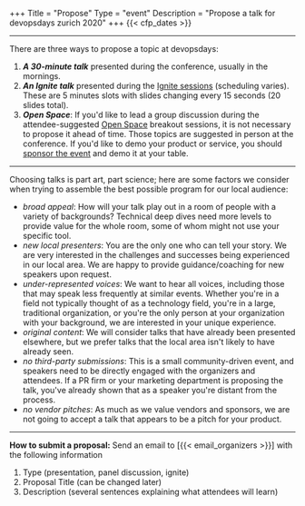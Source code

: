 +++
Title = "Propose"
Type = "event"
Description = "Propose a talk for devopsdays zurich 2020"
+++
  {{< cfp_dates >}}

<hr>

There are three ways to propose a topic at devopsdays:
<ol>
  <li><strong><em>A 30-minute talk</em></strong> presented during the conference, usually in the mornings.</li>
  <li><strong><em>An Ignite talk</em></strong> presented during the <a href="/pages/ignite-talks-format">Ignite sessions</a> (scheduling varies). These are 5 minutes slots with slides changing every 15 seconds (20 slides total).</li>
  <li><strong><em>Open Space</em></strong>: If you'd like to lead a group discussion during the attendee-suggested <a href="/pages/open-space-format">Open Space</a> breakout sessions, it is not necessary to propose it ahead of time. Those topics are suggested in person at the conference. If you'd like to demo your product or service, you should <a href="../sponsor">sponsor the event</a> and demo it at your table.
</ol>

<hr>

Choosing talks is part art, part science; here are some factors we consider when trying to assemble the best possible program for our local audience:

- _broad appeal_: How will your talk play out in a room of people with a variety of backgrounds? Technical deep dives need more levels to provide value for the whole room, some of whom might not use your specific tool.
- _new local presenters_: You are the only one who can tell your story. We are very interested in the challenges and successes being experienced in our local area. We are happy to provide guidance/coaching for new speakers upon request.
- _under-represented voices_: We want to hear all voices, including those that may speak less frequently at similar events. Whether you're in a field not typically thought of as a technology field, you're in a large, traditional organization, or you're the only person at your organization with your background, we are interested in your unique experience.
- _original content_: We will consider talks that have already been presented elsewhere, but we prefer talks that the local area isn't likely to have already seen.
- _no third-party submissions_: This is a small community-driven event, and speakers need to be directly engaged with the organizers and attendees. If a PR firm or your marketing department is proposing the talk, you've already shown that as a speaker you're distant from the process.
- _no vendor pitches_: As much as we value vendors and sponsors, we are not going to accept a talk that appears to be a pitch for your product.

<hr>

<strong>How to submit a proposal:</strong> Send an email to [{{< email_organizers >}}] with the following information
<ol>
	<li>Type (presentation, panel discussion, ignite)</li>
	<li>Proposal Title (can be changed later)</li>
	<li>Description (several sentences explaining what attendees will learn)</li>
</ol>

